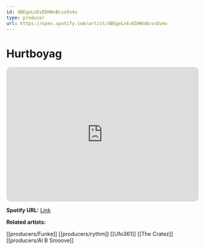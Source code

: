 ```yaml
---
id: 4BEgeLnEvEDHWxBcssOv4v
type: producer
url: https://open.spotify.com/artist/4BEgeLnEvEDHWxBcssOv4v
---
```

# Hurtboyag

<iframe style="border-radius:12px" src="https://open.spotify.com/embed/artist/4BEgeLnEvEDHWxBcssOv4v" width="100%" height="352" frameBorder="0" allowfullscreen="" allow="autoplay; clipboard-write; encrypted-media; fullscreen; picture-in-picture" loading="lazy"></iframe>

**Spotify URL:** [Link](https://open.spotify.com/artist/4BEgeLnEvEDHWxBcssOv4v)

**Related artists:**

[[producers/Funke]]
[[producers/rythm]]
[[Ufo361]]
[[The Cratez]]
[[producers/Al B Smoove]]
